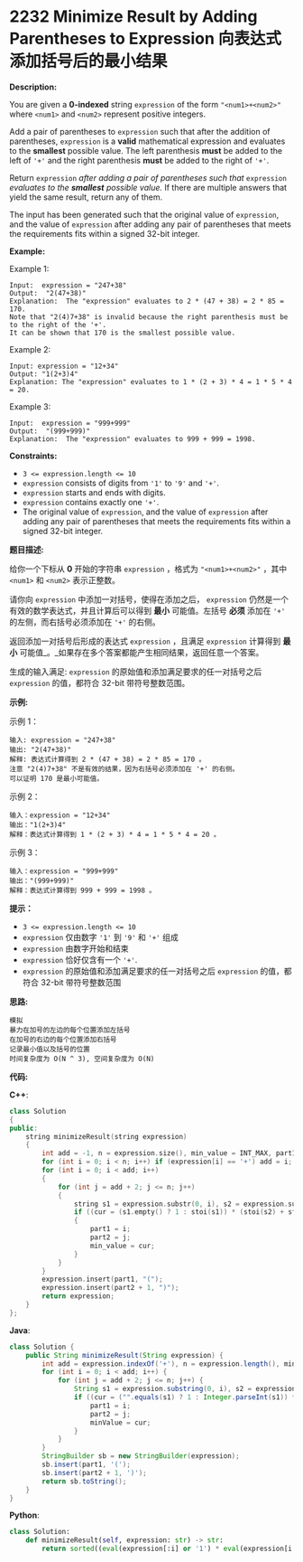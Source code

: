 # 2232 Minimize Result by Adding Parentheses to Expression 向表达式添加括号后的最小结果

__Description:__

You are given a __0-indexed__ string `expression` of the form `"<num1>+<num2>"` where `<num1>` and `<num2>` represent positive integers.

Add a pair of parentheses to `expression` such that after the addition of parentheses, `expression` is a __valid__ mathematical expression and evaluates to the __smallest__ possible value. The left parenthesis __must__ be added to the left of `'+'` and the right parenthesis __must__ be added to the right of `'+'`.

Return `expression` _after adding a pair of parentheses such that_ `expression` _evaluates to the __smallest__ possible value._ If there are multiple answers that yield the same result, return any of them.

The input has been generated such that the original value of `expression`, and the value of `expression` after adding any pair of parentheses that meets the requirements fits within a signed 32-bit integer.

__Example:__

Example 1:

```text
Input:  expression = "247+38"
Output:  "2(47+38)"
Explanation:  The "expression" evaluates to 2 * (47 + 38) = 2 * 85 = 170.
Note that "2(4)7+38" is invalid because the right parenthesis must be to the right of the '+'.
It can be shown that 170 is the smallest possible value.
```

Example 2:

```text
Input: expression = "12+34"
Output: "1(2+3)4"
Explanation: The "expression" evaluates to 1 * (2 + 3) * 4 = 1 * 5 * 4 = 20.
```

Example 3:

```text
Input:  expression = "999+999"
Output:  "(999+999)"
Explanation:  The "expression" evaluates to 999 + 999 = 1998.
```

__Constraints:__

- `3 <= expression.length <= 10`
- `expression` consists of digits from `'1'` to `'9'` and `'+'`.
- `expression` starts and ends with digits.
- `expression` contains exactly one `'+'`.
- The original value of `expression`, and the value of `expression` after adding any pair of parentheses that meets the requirements fits within a signed 32-bit integer.

__题目描述:__

给你一个下标从 __0__ 开始的字符串 `expression` ，格式为 `"<num1>+<num2>"` ，其中 `<num1>` 和 `<num2>` 表示正整数。

请你向 `expression` 中添加一对括号，使得在添加之后， `expression` 仍然是一个有效的数学表达式，并且计算后可以得到 __最小__ 可能值。左括号 __必须__ 添加在 `'+'` 的左侧，而右括号必须添加在 `'+'` 的右侧。

返回添加一对括号后形成的表达式 `expression` ，且满足 `expression` 计算得到 __最小__ 可能值_。_如果存在多个答案都能产生相同结果，返回任意一个答案。

生成的输入满足: `expression` 的原始值和添加满足要求的任一对括号之后 `expression` 的值，都符合 32-bit 带符号整数范围。

__示例:__

示例 1：

```text
输入: expression = "247+38"
输出: "2(47+38)"
解释: 表达式计算得到 2 * (47 + 38) = 2 * 85 = 170 。
注意 "2(4)7+38" 不是有效的结果，因为右括号必须添加在 '+' 的右侧。
可以证明 170 是最小可能值。
```

示例 2：

```text
输入：expression = "12+34"
输出："1(2+3)4"
解释：表达式计算得到 1 * (2 + 3) * 4 = 1 * 5 * 4 = 20 。
```

示例 3：

```text
输入：expression = "999+999"
输出："(999+999)"
解释：表达式计算得到 999 + 999 = 1998 。
```

__提示：__

- `3 <= expression.length <= 10`
- `expression` 仅由数字 `'1'` 到 `'9'` 和 `'+'` 组成
- `expression` 由数字开始和结束
- `expression` 恰好仅含有一个 `'+'`.
- `expression` 的原始值和添加满足要求的任一对括号之后 `expression` 的值，都符合 32-bit 带符号整数范围

__思路:__

```text
模拟
暴力在加号的左边的每个位置添加左括号
在加号的右边的每个位置添加右括号
记录最小值以及括号的位置
时间复杂度为 O(N ^ 3), 空间复杂度为 O(N)
```

__代码:__

__C++__:

```C++
class Solution 
{
public:
    string minimizeResult(string expression) 
    {
        int add = -1, n = expression.size(), min_value = INT_MAX, part1 = -1, part2 = -1, cur = 0;
        for (int i = 0; i < n; i++) if (expression[i] == '+') add = i;
        for (int i = 0; i < add; i++) 
        {
            for (int j = add + 2; j <= n; j++) 
            {
                string s1 = expression.substr(0, i), s2 = expression.substr(i, add - i), s3 = expression.substr(add + 1, j - add - 1), s4 = expression.substr(j, n - j);
                if ((cur = (s1.empty() ? 1 : stoi(s1)) * (stoi(s2) + stoi(s3)) * (s4.empty() ? 1 : stoi(s4))) < min_value) 
                {
                    part1 = i;
                    part2 = j;
                    min_value = cur;
                }
            }
        }
        expression.insert(part1, "(");
        expression.insert(part2 + 1, ")");
        return expression;
    }
};
```

__Java__:

```Java
class Solution {
    public String minimizeResult(String expression) {
        int add = expression.indexOf('+'), n = expression.length(), minValue = Integer.MAX_VALUE, part1 = -1, part2 = -1, cur = 0;
        for (int i = 0; i < add; i++) {
            for (int j = add + 2; j <= n; j++) {
                String s1 = expression.substring(0, i), s2 = expression.substring(i, add), s3 = expression.substring(add + 1, j), s4 = expression.substring(j, n);
                if ((cur = ("".equals(s1) ? 1 : Integer.parseInt(s1)) * (Integer.parseInt(s2) + Integer.parseInt(s3)) * ("".equals(s4) ? 1 : Integer.parseInt(s4))) < minValue) {
                    part1 = i;
                    part2 = j;
                    minValue = cur;
                }
            }
        }
        StringBuilder sb = new StringBuilder(expression);
        sb.insert(part1, '(');
        sb.insert(part2 + 1, ')');
        return sb.toString();
    }
}
```

__Python__:

```Python
class Solution:
    def minimizeResult(self, expression: str) -> str:
        return sorted((eval(expression[:i] or '1') * eval(expression[i:j + 1]) * eval(expression[j + 1:] or '1'), f'{expression[:i]}({expression[i:j + 1]}){expression[j + 1:]}') for i in range(expression.find('+')) for j in range(expression.find('+') + 1, len(expression)))[0][1]
```
